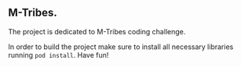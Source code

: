 ## M-Tribes.

The project is dedicated to M-Tribes coding challenge.

In order to build the project make sure to install all necessary libraries running `pod install`. Have fun!
